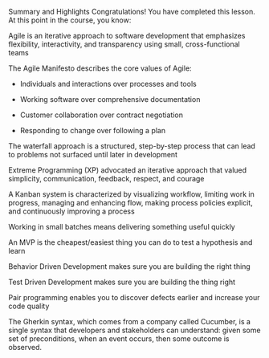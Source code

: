 Summary and Highlights Congratulations! You have completed this lesson. At this
point in the course, you know: 

Agile is an iterative approach to software development that emphasizes
flexibility, interactivity, and transparency using small, cross-functional teams

The Agile Manifesto describes the core values of Agile:

- Individuals and interactions over processes and tools

- Working software over comprehensive documentation

- Customer collaboration over contract negotiation

- Responding to change over following a plan

The waterfall approach is a structured, step-by-step process that can lead to
problems not surfaced until later in development

Extreme Programming (XP) advocated an iterative approach that valued simplicity,
communication, feedback, respect, and courage 

A Kanban system is characterized by visualizing workflow, limiting work in
progress, managing and enhancing flow, making process policies explicit, and
continuously improving a process

Working in small batches means delivering something useful quickly

An MVP is the cheapest/easiest thing you can do to test a hypothesis and learn 

Behavior Driven Development makes sure you are building the right thing

Test Driven Development makes sure you are building the thing right

Pair programming enables you to discover defects earlier and increase your code
quality

The Gherkin syntax, which comes from a company called Cucumber, is a single
syntax that developers and stakeholders can understand: given some set of
preconditions, when an event occurs, then some outcome is observed.